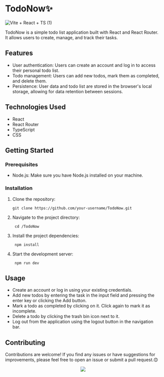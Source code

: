 


# TodoNow✨
![Vite + React + TS (1)](https://github.com/vishakh-abhayan/TodoNow/assets/94307781/b69a1d7e-04f2-42b8-b2c0-1730c8208f6e)



TodoNow is a simple todo list application built with React and React Router. It allows users to create, manage, and track their tasks.

## Features

- User authentication: Users can create an account and log in to access their personal todo list.
- Todo management: Users can add new todos, mark them as completed, and delete them.
- Persistence: User data and todo list are stored in the browser's local storage, allowing for data retention between sessions.

## Technologies Used

- React
- React Router
- TypeScript
- CSS

## Getting Started

### Prerequisites

- Node.js: Make sure you have Node.js installed on your machine.

### Installation

1. Clone the repository:

   ```shell
   git clone https://github.com/your-username/TodoNow.git
   ```
2. Navigate to the project directory:

   ```shell
    cd /TodoNow
   ```

3. Install the project dependencies:

   ```shell
    npm install
   ```

4. Start the development server:

   ```shell
    npm run dev
   ```

## Usage

- Create an account or log in using your existing credentials.
- Add new todos by entering the task in the input field and pressing the enter key or clicking the Add button.
- Mark a todo as completed by clicking on it. Click again to mark it as incomplete.
- Delete a todo by clicking the trash bin icon next to it.
- Log out from the application using the logout button in the navigation bar.

## Contributing

Contributions are welcome! If you find any issues or have suggestions for improvements, please feel free to open an issue or submit a pull request.😊




<div align="center">
<img src='https://miro.medium.com/v2/resize:fit:1358/1*e-CnQ3XcOSjznpnBhMXQKg.gif'/>
</div>
